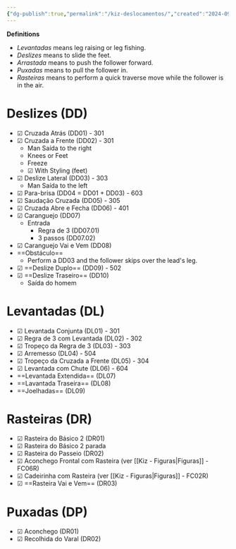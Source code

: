 ```yaml
---
{"dg-publish":true,"permalink":"/kiz-deslocamentos/","created":"2024-09-19T15:34:00.951-04:00","updated":"2024-10-24T15:25:25.816-04:00"}
---
```



**Definitions**
- *Levantadas* means leg raising or leg fishing.
- *Deslizes* means to slide the feet.
- *Arrastada* means to push the follower forward.
- *Puxadas* means to pull the follower in.
- *Rasteiras* means to perform a quick traverse move while the follower is in the air.

# Deslizes (DD)

- ☑ Cruzada Atrás (DD01) - 301
- ☑ Cruzada a Frente (DD02) - 301
	- Man Saída to the right
	- Knees or Feet
	- Freeze
	- ☑ With Styling (feet)
- ☑ Deslize Lateral (DD03) - 303
	- Man Saída to the left
- ☑ Para-brisa (DD04 = DD01 + DD03) - 603
- ☑ Saudação Cruzada (DD05) - 305
- ☑ Cruzada Abre e Fecha (DD06) - 401
- ☑ Caranguejo (DD07)
	- Entrada
		- Regra de 3 (DD07.01)
		- 3 passos (DD07.02)
- ☑ Caranguejo Vai e Vem (DD08)
- ==Obstáculo==
	- Perform a DD03 and the follower skips over the lead's leg.
- ☑ ==Deslize Duplo== (DD09) - 502
- ☑ ==Deslize Traseiro== (DD10)
	- Saída do homem

# Levantadas (DL)

- ☑ Levantada Conjunta (DL01) - 301
- ☑ Regra de 3 com Levantada (DL02) - 302
- ☑ Tropeço da Regra de 3 (DL03) - 303
- ☑ Arremesso (DL04) - 504
- ☑ Tropeço da Cruzada a Frente (DL05) - 304
- ☑ Levantada com Chute (DL06) - 604
- ==Levantada Extendida== (DL07)
- ==Lavantada Traseira== (DL08)
- ==Joelhadas== (DL09)

# Rasteiras (DR)

- ☑ Rasteira do Básico 2 (DR01)
- ☑ Rasteira do Básico 2 parada
- ☑ Rasteira do Passeio (DR02)
- ☑ Aconchego Frontal com Rasteira (ver [[Kiz - Figuras\|Figuras]] - FC06R)
- ☑ Cadeirinha com Rasteira (ver [[Kiz - Figuras\|Figuras]] - FC02R)
- ☑ ==Rasteira Vai e Vem== (DR03)

# Puxadas (DP)

- ☑ Aconchego (DR01)
- ☑ Recolhida do Varal (DR02)
